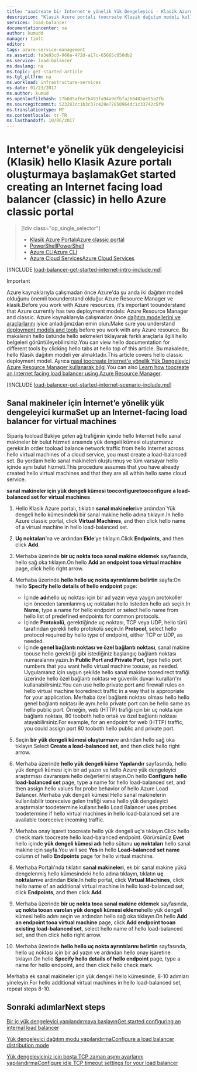 ```yaml
---
title: "aaaCreate bir Internet'e yönelik Yük Dengeleyici - Klasik Azure portalı | Microsoft Docs"
description: "Klasik Azure portalı toocreate Klasik dağıtım modeli kullanarak bir Internet'e yönelik Yük Dengeleyici hello nasıl öğrenin"
services: load-balancer
documentationcenter: na
author: kumudd
manager: timlt
editor: 
tags: azure-service-management
ms.assetid: fa3e93c0-968a-472d-a17c-65665c050db2
ms.service: load-balancer
ms.devlang: na
ms.topic: get-started-article
ms.tgt_pltfrm: na
ms.workload: infrastructure-services
ms.date: 01/23/2017
ms.author: kumud
ms.openlocfilehash: 27b0d5af6e7b493fa94a9dfbfa260483ae95a2fb
ms.sourcegitcommit: 523283cc1b3c37c428e77850964dc1c33742c5f0
ms.translationtype: MT
ms.contentlocale: tr-TR
ms.lasthandoff: 10/06/2017
---
```

# <a name="get-started-creating-an-internet-facing-load-balancer-classic-in-hello-azure-classic-portal"></a><span data-ttu-id="691e5-103">Internet'e yönelik yük dengeleyicisi (Klasik) hello Klasik Azure portalı oluşturmaya başlamak</span><span class="sxs-lookup"><span data-stu-id="691e5-103">Get started creating an Internet facing load balancer (classic) in hello Azure classic portal</span></span>

> [!div class="op_single_selector"]
> * [<span data-ttu-id="691e5-104">Klasik Azure Portalı</span><span class="sxs-lookup"><span data-stu-id="691e5-104">Azure classic portal</span></span>](../load-balancer/load-balancer-get-started-internet-classic-portal.md)
> * [<span data-ttu-id="691e5-105">PowerShell</span><span class="sxs-lookup"><span data-stu-id="691e5-105">PowerShell</span></span>](../load-balancer/load-balancer-get-started-internet-classic-ps.md)
> * [<span data-ttu-id="691e5-106">Azure CLI</span><span class="sxs-lookup"><span data-stu-id="691e5-106">Azure CLI</span></span>](../load-balancer/load-balancer-get-started-internet-classic-cli.md)
> * [<span data-ttu-id="691e5-107">Azure Cloud Services</span><span class="sxs-lookup"><span data-stu-id="691e5-107">Azure Cloud Services</span></span>](../load-balancer/load-balancer-get-started-internet-classic-cloud.md)

[!INCLUDE [load-balancer-get-started-internet-intro-include.md](../../includes/load-balancer-get-started-internet-intro-include.md)]

> [!IMPORTANT]
> <span data-ttu-id="691e5-108">Azure kaynaklarıyla çalışmadan önce Azure'da şu anda iki dağıtım modeli olduğunu önemli toounderstand olduğu: Azure Resource Manager ve klasik.</span><span class="sxs-lookup"><span data-stu-id="691e5-108">Before you work with Azure resources, it's important toounderstand that Azure currently has two deployment models: Azure Resource Manager and classic.</span></span> <span data-ttu-id="691e5-109">Azure kaynaklarıyla çalışmadan önce [dağıtım modellerini ve araçlarlarını](../azure-classic-rm.md) iyice anladığınızdan emin olun.</span><span class="sxs-lookup"><span data-stu-id="691e5-109">Make sure you understand [deployment models and tools](../azure-classic-rm.md) before you work with any Azure resource.</span></span> <span data-ttu-id="691e5-110">Bu makalenin hello üstünde hello sekmeleri tıklayarak farklı araçlarla ilgili hello belgeleri görüntüleyebilirsiniz.</span><span class="sxs-lookup"><span data-stu-id="691e5-110">You can view hello documentation for different tools by clicking hello tabs at hello top of this article.</span></span> <span data-ttu-id="691e5-111">Bu makalede, hello Klasik dağıtım modeli yer almaktadır.</span><span class="sxs-lookup"><span data-stu-id="691e5-111">This article covers hello classic deployment model.</span></span> <span data-ttu-id="691e5-112">Ayrıca [nasıl toocreate Internet'e yönelik Yük Dengeleyici Azure Resource Manager kullanarak bilgi](load-balancer-get-started-internet-arm-ps.md).</span><span class="sxs-lookup"><span data-stu-id="691e5-112">You can also [Learn how toocreate an Internet facing load balancer using Azure Resource Manager](load-balancer-get-started-internet-arm-ps.md).</span></span>

[!INCLUDE [load-balancer-get-started-internet-scenario-include.md](../../includes/load-balancer-get-started-internet-scenario-include.md)]

## <a name="set-up-an-internet-facing-load-balancer-for-virtual-machines"></a><span data-ttu-id="691e5-113">Sanal makineler için İnternet’e yönelik yük dengeleyici kurma</span><span class="sxs-lookup"><span data-stu-id="691e5-113">Set up an Internet-facing load balancer for virtual machines</span></span>

<span data-ttu-id="691e5-114">Sipariş tooload Bakiye gelen ağ trafiğinin içinde hello Internet hello sanal makineler bir bulut hizmeti arasında yük dengeli kümesi oluşturmanız gerekir.</span><span class="sxs-lookup"><span data-stu-id="691e5-114">In order tooload balance network traffic from hello Internet across hello virtual machines of a cloud service, you must create a load-balanced set.</span></span> <span data-ttu-id="691e5-115">Bu yordam hello sanal makineleri oluşturmuş ve tüm varsayar hello içinde aynı bulut hizmeti.</span><span class="sxs-lookup"><span data-stu-id="691e5-115">This procedure assumes that you have already created hello virtual machines and that they are all within hello same cloud service.</span></span>

<span data-ttu-id="691e5-116">**sanal makineler için yük dengeli kümesi tooconfigure**</span><span class="sxs-lookup"><span data-stu-id="691e5-116">**tooconfigure a load-balanced set for virtual machines**</span></span>

1. <span data-ttu-id="691e5-117">Hello Klasik Azure portalı, tıklatın **sanal makineleri**ve ardından Yük dengeli hello kümesindeki bir sanal makine hello adına tıklayın.</span><span class="sxs-lookup"><span data-stu-id="691e5-117">In hello Azure classic portal, click **Virtual Machines**, and then click hello name of a virtual machine in hello load-balanced set.</span></span>
2. <span data-ttu-id="691e5-118">**Uç noktaları**’na ve ardından **Ekle**’ye tıklayın.</span><span class="sxs-lookup"><span data-stu-id="691e5-118">Click **Endpoints**, and then click **Add**.</span></span>
3. <span data-ttu-id="691e5-119">Merhaba üzerinde **bir uç nokta tooa sanal makine eklemek** sayfasında, hello sağ oka tıklayın.</span><span class="sxs-lookup"><span data-stu-id="691e5-119">On hello **Add an endpoint tooa virtual machine** page, click hello right arrow.</span></span>
4. <span data-ttu-id="691e5-120">Merhaba üzerinde **hello hello uç nokta ayrıntılarını belirtin** sayfa:</span><span class="sxs-lookup"><span data-stu-id="691e5-120">On hello **Specify hello details of hello endpoint** page:</span></span>

   * <span data-ttu-id="691e5-121">İçinde **adı**hello uç noktası için bir ad yazın veya yaygın protokoller için önceden tanımlanmış uç noktaları hello listeden hello adı seçin.</span><span class="sxs-lookup"><span data-stu-id="691e5-121">In **Name**, type a name for hello endpoint or select hello name from hello list of predefined endpoints for common protocols.</span></span>
   * <span data-ttu-id="691e5-122">İçinde **Protokolü**, gerektiğinde uç noktası, TCP veya UDP, hello türü tarafından gerekli hello protokolü seçin.</span><span class="sxs-lookup"><span data-stu-id="691e5-122">In **Protocol**, select hello protocol required by hello type of endpoint, either TCP or UDP, as needed.</span></span>
   * <span data-ttu-id="691e5-123">İçinde **genel bağlantı noktası ve özel bağlantı noktası**, sanal makine toouse hello gerektiği gibi istediğiniz başlangıç bağlantı noktası numaralarını yazın.</span><span class="sxs-lookup"><span data-stu-id="691e5-123">In **Public Port and Private Port**, type hello port numbers that you want hello virtual machine toouse, as needed.</span></span> <span data-ttu-id="691e5-124">Uygulamanız için uygun şekilde hello sanal makine tooredirect trafiği üzerinde hello özel bağlantı noktası ve güvenlik duvarı kuralları'nı kullanabilirsiniz.</span><span class="sxs-lookup"><span data-stu-id="691e5-124">You can use hello private port and firewall rules on hello virtual machine tooredirect traffic in a way that is appropriate for your application.</span></span> <span data-ttu-id="691e5-125">Merhaba özel bağlantı noktası olması hello hello genel bağlantı noktası ile aynı.</span><span class="sxs-lookup"><span data-stu-id="691e5-125">hello private port can be hello same as hello public port.</span></span> <span data-ttu-id="691e5-126">Örneğin, web (HTTP) trafiği için bir uç nokta için bağlantı noktası, 80 tooboth hello ortak ve özel bağlantı noktası atayabilirsiniz.</span><span class="sxs-lookup"><span data-stu-id="691e5-126">For example, for an endpoint for web (HTTP) traffic, you could assign port 80 tooboth hello public and private port.</span></span>

5. <span data-ttu-id="691e5-127">Seçin **bir yük dengeli kümesi oluşturma**ve ardından hello sağ oka tıklayın.</span><span class="sxs-lookup"><span data-stu-id="691e5-127">Select **Create a load-balanced set**, and then click hello right arrow.</span></span>
6. <span data-ttu-id="691e5-128">Merhaba üzerinde **hello yük dengeli küme Yapılandır** sayfasında, hello yük dengeli kümesi için bir ad yazın ve hello Azure yük dengeleyici araştırması davranışını hello değerlerini atayın.</span><span class="sxs-lookup"><span data-stu-id="691e5-128">On hello **Configure hello load-balanced set** page, type a name for hello load-balanced set, and then assign hello values for probe behavior of hello Azure Load Balancer.</span></span> <span data-ttu-id="691e5-129">Merhaba yük dengeli kümesi Hello sanal makinelerin kullanılabilir tooreceive gelen trafiği varsa hello yük dengeleyici araştırmalar toodetermine kullanır.</span><span class="sxs-lookup"><span data-stu-id="691e5-129">hello Load Balancer uses probes toodetermine if hello virtual machines in hello load-balanced set are available tooreceive incoming traffic.</span></span>
7. <span data-ttu-id="691e5-130">Merhaba onay işareti toocreate hello yük dengeli uç'a tıklayın.</span><span class="sxs-lookup"><span data-stu-id="691e5-130">Click hello check mark toocreate hello load-balanced endpoint.</span></span> <span data-ttu-id="691e5-131">Görürsünüz **Evet** hello içinde **yük dengeli kümesi adı** hello sütunu **uç noktaları** hello sanal makine için sayfa.</span><span class="sxs-lookup"><span data-stu-id="691e5-131">You will see **Yes** in hello **Load-balanced set name** column of hello **Endpoints** page for hello virtual machine.</span></span>
8. <span data-ttu-id="691e5-132">Merhaba Portalı'nda tıklatın **sanal makineleri**, ek bir sanal makine yükü dengelenmiş hello kümesindeki hello adına tıklayın, tıklatın **uç noktaları**ve ardından **Ekle**.</span><span class="sxs-lookup"><span data-stu-id="691e5-132">In hello portal, click **Virtual Machines**, click hello name of an additional virtual machine in hello load-balanced set, click **Endpoints**, and then click **Add**.</span></span>
9. <span data-ttu-id="691e5-133">Merhaba üzerinde **bir uç nokta tooa sanal makine eklemek** sayfasında, **uç nokta tooan varolan yük dengeli kümesi ekleme**hello yük dengeli kümesi hello adını seçin ve ardından hello sağ oka tıklayın.</span><span class="sxs-lookup"><span data-stu-id="691e5-133">On hello **Add an endpoint tooa virtual machine** page, click **Add endpoint tooan existing load-balanced set**, select hello name of hello load-balanced set, and then click hello right arrow.</span></span>
10. <span data-ttu-id="691e5-134">Merhaba üzerinde **hello hello uç nokta ayrıntılarını belirtin** sayfasında, hello uç noktası için bir ad yazın ve ardından hello onay işaretine tıklayın.</span><span class="sxs-lookup"><span data-stu-id="691e5-134">On hello **Specify hello details of hello endpoint** page, type a name for hello endpoint, and then click hello check mark.</span></span>

<span data-ttu-id="691e5-135">Merhaba ek sanal makineler için yük dengeli hello kümesinde, 8-10 adımları yineleyin.</span><span class="sxs-lookup"><span data-stu-id="691e5-135">For hello additional virtual machines in hello load-balanced set, repeat steps 8-10.</span></span>

## <a name="next-steps"></a><span data-ttu-id="691e5-136">Sonraki adımlar</span><span class="sxs-lookup"><span data-stu-id="691e5-136">Next steps</span></span>

[<span data-ttu-id="691e5-137">Bir iç yük dengeleyici yapılandırmaya başlayın</span><span class="sxs-lookup"><span data-stu-id="691e5-137">Get started configuring an internal load balancer</span></span>](load-balancer-get-started-ilb-arm-ps.md)

[<span data-ttu-id="691e5-138">Yük dengeleyici dağıtım modu yapılandırma</span><span class="sxs-lookup"><span data-stu-id="691e5-138">Configure a load balancer distribution mode</span></span>](load-balancer-distribution-mode.md)

[<span data-ttu-id="691e5-139">Yük dengeleyiciniz için boşta TCP zaman aşımı ayarlarını yapılandırma</span><span class="sxs-lookup"><span data-stu-id="691e5-139">Configure idle TCP timeout settings for your load balancer</span></span>](load-balancer-tcp-idle-timeout.md)
